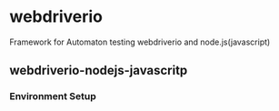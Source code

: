 # webdriverio
Framework for Automaton testing webdriverio and node.js(javascript)

## webdriverio-nodejs-javascritp

### Environment Setup
